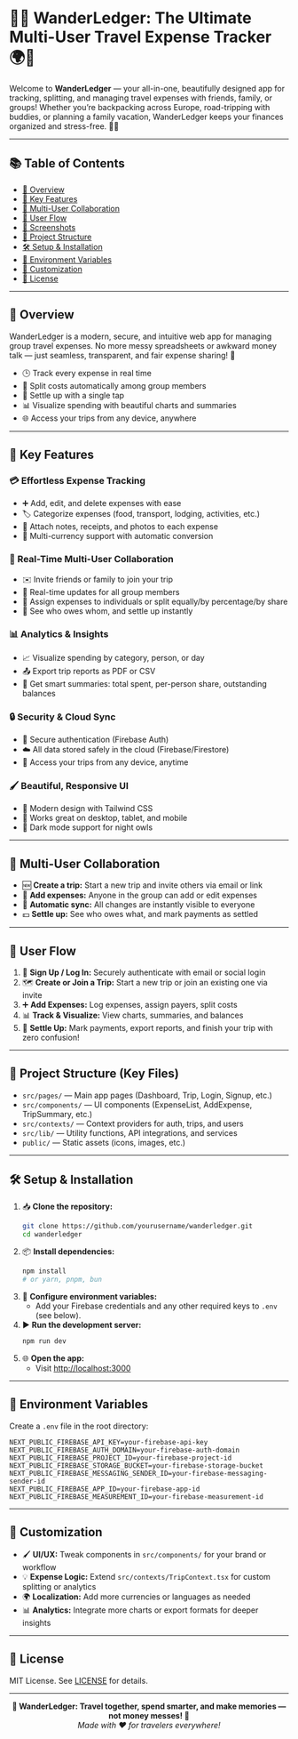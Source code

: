 # 💸✨ WanderLedger: The Ultimate Multi-User Travel Expense Tracker 🌍🧳

Welcome to **WanderLedger** — your all-in-one, beautifully designed app for tracking, splitting, and managing travel expenses with friends, family, or groups! Whether you’re backpacking across Europe, road-tripping with buddies, or planning a family vacation, WanderLedger keeps your finances organized and stress-free. 🧳✨


---

## 📚 Table of Contents
- [🌟 Overview](#-overview)
- [🚀 Key Features](#-key-features)
- [👥 Multi-User Collaboration](#-multi-user-collaboration)
- [🧭 User Flow](#-user-flow)
- [📸 Screenshots](#-screenshots)
- [📁 Project Structure](#-project-structure)
- [🛠️ Setup & Installation](#-setup--installation)
- [🔑 Environment Variables](#-environment-variables)
- [🎨 Customization](#-customization)
- [📄 License](#-license)

---

## 🌟 Overview
WanderLedger is a modern, secure, and intuitive web app for managing group travel expenses. No more messy spreadsheets or awkward money talk — just seamless, transparent, and fair expense sharing! 💚

- 🕒 Track every expense in real time
- 🤝 Split costs automatically among group members
- 💸 Settle up with a single tap
- 📊 Visualize spending with beautiful charts and summaries
- 🌐 Access your trips from any device, anywhere

---

## 🚀 Key Features

### 💳 Effortless Expense Tracking
- ➕ Add, edit, and delete expenses with ease
- 🏷️ Categorize expenses (food, transport, lodging, activities, etc.)
- 📎 Attach notes, receipts, and photos to each expense
- 💱 Multi-currency support with automatic conversion

### 👥 Real-Time Multi-User Collaboration
- ✉️ Invite friends or family to join your trip
- 🔄 Real-time updates for all group members
- 🧮 Assign expenses to individuals or split equally/by percentage/by share
- 🧾 See who owes whom, and settle up instantly

### 📊 Analytics & Insights
- 📈 Visualize spending by category, person, or day
- 📤 Export trip reports as PDF or CSV
- 🧮 Get smart summaries: total spent, per-person share, outstanding balances

### 🔒 Security & Cloud Sync
- 🔐 Secure authentication (Firebase Auth)
- ☁️ All data stored safely in the cloud (Firebase/Firestore)
- 📲 Access your trips from any device, anytime

### 🖌️ Beautiful, Responsive UI
- 🎨 Modern design with Tailwind CSS
- 📱 Works great on desktop, tablet, and mobile
- 🌙 Dark mode support for night owls

---

## 👥 Multi-User Collaboration
- 🆕 **Create a trip:** Start a new trip and invite others via email or link
- 📝 **Add expenses:** Anyone in the group can add or edit expenses
- 🔄 **Automatic sync:** All changes are instantly visible to everyone
- 💵 **Settle up:** See who owes what, and mark payments as settled

---

## 🧭 User Flow
1. 🔐 **Sign Up / Log In:** Securely authenticate with email or social login
2. 🗺️ **Create or Join a Trip:** Start a new trip or join an existing one via invite
3. ➕ **Add Expenses:** Log expenses, assign payers, split costs
4. 📊 **Track & Visualize:** View charts, summaries, and balances
5. 💸 **Settle Up:** Mark payments, export reports, and finish your trip with zero confusion!

---


## 📁 Project Structure (Key Files)
- `src/pages/` — Main app pages (Dashboard, Trip, Login, Signup, etc.)
- `src/components/` — UI components (ExpenseList, AddExpense, TripSummary, etc.)
- `src/contexts/` — Context providers for auth, trips, and users
- `src/lib/` — Utility functions, API integrations, and services
- `public/` — Static assets (icons, images, etc.)

---

## 🛠️ Setup & Installation
1. 📥 **Clone the repository:**
   ```sh
   git clone https://github.com/yourusername/wanderledger.git
   cd wanderledger
   ```
2. 📦 **Install dependencies:**
   ```sh
   npm install
   # or yarn, pnpm, bun
   ```
3. 🔑 **Configure environment variables:**
   - Add your Firebase credentials and any other required keys to `.env` (see below).
4. ▶️ **Run the development server:**
   ```sh
   npm run dev
   ```
5. 🌐 **Open the app:**
   - Visit [http://localhost:3000](http://localhost:3000)

---

## 🔑 Environment Variables
Create a `.env` file in the root directory:
```env
NEXT_PUBLIC_FIREBASE_API_KEY=your-firebase-api-key
NEXT_PUBLIC_FIREBASE_AUTH_DOMAIN=your-firebase-auth-domain
NEXT_PUBLIC_FIREBASE_PROJECT_ID=your-firebase-project-id
NEXT_PUBLIC_FIREBASE_STORAGE_BUCKET=your-firebase-storage-bucket
NEXT_PUBLIC_FIREBASE_MESSAGING_SENDER_ID=your-firebase-messaging-sender-id
NEXT_PUBLIC_FIREBASE_APP_ID=your-firebase-app-id
NEXT_PUBLIC_FIREBASE_MEASUREMENT_ID=your-firebase-measurement-id
```

---

## 🎨 Customization
- 🖌️ **UI/UX:** Tweak components in `src/components/` for your brand or workflow
- 💡 **Expense Logic:** Extend `src/contexts/TripContext.tsx` for custom splitting or analytics
- 🌍 **Localization:** Add more currencies or languages as needed
- 📊 **Analytics:** Integrate more charts or export formats for deeper insights

---

## 📄 License
MIT License. See [LICENSE](LICENSE) for details.

---

<p align="center">
  <b>🌟 WanderLedger: Travel together, spend smarter, and make memories — not money messes! 🌟</b><br/>
  <i>Made with ❤️ for travelers everywhere!</i>
</p>
